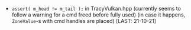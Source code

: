 - `assert( m_head != m_tail );` in TracyVulkan.hpp
  (currently seems to follow a warning for a cmd freed before fully used)
  (in case it happens, `ZoneValue`-s with cmd handles are placed)
  [LAST: 21-10-21]
